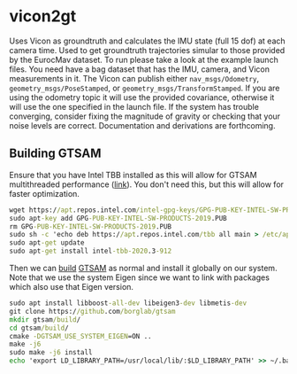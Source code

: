 # vicon2gt


Uses Vicon as groundtruth and calculates the IMU state (full 15 dof) at each camera time.
Used to get groundtruth trajectories simular to those provided by the EurocMav dataset.
To run please take a look at the example launch files.
You need have a bag dataset that has the IMU, camera, and Vicon measurements in it.
The Vicon can publish either `nav_msgs/Odometry`, `geometry_msgs/PoseStamped`, or `geometry_msgs/TransformStamped`.
If you are using the odometry topic it will use the provided covariance, otherwise it will use the one specified in the launch file.
If the system has trouble converging, consider fixing the magnitude of gravity or checking that your noise levels are correct.
Documentation and derivations are forthcoming.



## Building GTSAM

Ensure that you have Intel TBB installed as this will allow for GTSAM multithreaded performance ([link](https://software.intel.com/en-us/articles/installing-intel-free-libs-and-python-apt-repo)).
You don't need this, but this will allow for faster optimization.
```cmd
wget https://apt.repos.intel.com/intel-gpg-keys/GPG-PUB-KEY-INTEL-SW-PRODUCTS-2019.PUB
sudo apt-key add GPG-PUB-KEY-INTEL-SW-PRODUCTS-2019.PUB
rm GPG-PUB-KEY-INTEL-SW-PRODUCTS-2019.PUB
sudo sh -c 'echo deb https://apt.repos.intel.com/tbb all main > /etc/apt/sources.list.d/intel-tbb.list'
sudo apt-get update
sudo apt-get install intel-tbb-2020.3-912
```

Then we can [build](https://gtsam.org/get_started/) [GTSAM](https://gtsam.org/build/) as normal and install it globally on our system.
Note that we use the system Eigen since we want to link with packages which also use that Eigen version.
```cmd
sudo apt install libboost-all-dev libeigen3-dev libmetis-dev
git clone https://github.com/borglab/gtsam
mkdir gtsam/build/
cd gtsam/build/
cmake -DGTSAM_USE_SYSTEM_EIGEN=ON ..
make -j6
sudo make -j6 install
echo 'export LD_LIBRARY_PATH=/usr/local/lib/:$LD_LIBRARY_PATH' >> ~/.bashrc
```








